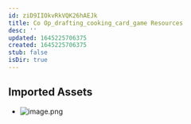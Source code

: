 ```yaml
---
id: ziD9IIOkvRkVQK26hAEJk
title: Co Op_drafting_cooking_card_game Resources
desc: ''
updated: 1645225706375
created: 1645225706375
stub: false
isDir: true
---
```

## Imported Assets
- ![image.png](/assets/image-p7fttZ43jT38.png)
